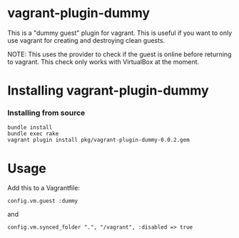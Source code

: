 vagrant-plugin-dummy
==========================

This is a "dummy guest" plugin for vagrant. This is useful if you want to only
use vagrant for creating and destroying clean guests.

NOTE: This uses the provider to check if the guest is online before returning
to vagrant. This check only works with VirtualBox at the moment.

Installing vagrant-plugin-dummy
==========================

### Installing from source

```
bundle install
bundle exec rake
vagrant plugin install pkg/vagrant-plugin-dummy-0.0.2.gem
```

Usage
==========================

Add this to a Vagrantfile:

```
config.vm.guest :dummy
```

and

```
config.vm.synced_folder ".", "/vagrant", :disabled => true
```
